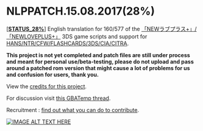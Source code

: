 ﻿# NLPPATCH.15.08.2017(28%)
[[**STATUS_28%**](https://github.com/LovePlusProject/NLPPATCH/blob/master/NLPPATCH.INFO.txt)] English translation for 160/577 of the [「NEWラブプラス+」/「NEWLOVEPLUS+」](http://www.konami.jp/products/newloveplus_plus/) 3DS game scripts and support for [HANS/NTR/CFW/FLASHCARDS/3DS/CIA/CITRA](https://github.com/LovePlusProject/NLPPATCH/tree/master/PLUGIN%20SUPPORT). 

**This project is not yet completed and patch files are still under process and meant for personal use/beta-testing, please do not upload and pass around a patched rom version that might cause a lot of problems for us and confusion for users, thank you.**

View the [credits for this project](https://github.com/LovePlusProject/NLPPATCH/issues/1). 

For discussion visit [this GBATemp thread](https://gbatemp.net/threads/request-help-newloveplus-english-translation.395574/).

Recruitment : [find out what you can do to contribute](https://github.com/LovePlusProject/NLPPATCH/issues/2).

[![IMAGE ALT TEXT HERE](http://i32.photobucket.com/albums/d10/n66x/NLPTRANSLATION/pjhphj.png~original)](https://www.youtube.com/watch?v=Sz6p45GsLJQ)

